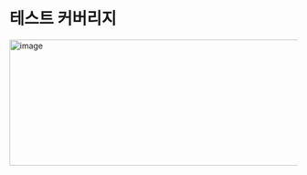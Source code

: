 # 테스트 커버리지
<img width="870" height="221" alt="image" src="https://github.com/user-attachments/assets/a662599b-c445-44ab-94ee-b2931d8cd8d8" />
